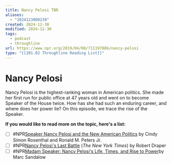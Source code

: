 ```yaml
---
title: Nancy Pelosi TBR
aliases:
  - "2024123000239"
created: 2024-12-30
modified: 2024-12-30
tags:
  - podcast
  - throughline
url: https://www.npr.org/2019/04/08/711197886/nancy-pelosi
type: "[[201.02 Throughline Reading List]]"
---
```

# Nancy Pelosi

Nancy Pelosi is the highest-ranking woman in American politics. She made her first run for public office at 47 years old and went on to become Speaker of the House twice. How has she had such an enduring career, and where does her power lie? On this episode, we trace the rise of the Speaker.

**If you would like to read more on the topic, here's a list:**

- [ ] #NPR[Speaker Nancy Pelosi and the New American Politics](https://www.goodreads.com/book/show/7907674-speaker-nancy-pelosi-and-the-new-american-politics) by Cindy Simon Rosenthal and Ronald M. Peters Jr.
- [ ] #NPR[Nancy Pelosi's Last Battle](https://www.nytimes.com/2018/11/19/magazine/nancy-pelosi-house-democrats.html) (_The New York Times_) by Robert Draper
- [ ] #NPR[Madam Speaker: Nancy Pelosi's Life, Times, and Rise to Power](https://www.goodreads.com/book/show/2004586.Madam_Speaker)by Marc Sandalow
